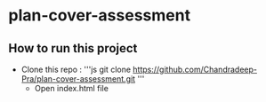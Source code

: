 ﻿# plan-cover-assessment
## How to run this project
- Clone this repo :
  '''js
  git clone https://github.com/Chandradeep-Pra/plan-cover-assessment.git
  '''
  - Open index.html file
